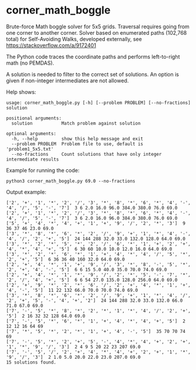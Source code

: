# corner_math_boggle

Brute-force Math boggle solver for 5x5 grids.  Traversal requires going from
one corner to another corner.  Solver based on enumerated paths (102,768 total)
for Self-Avoiding Walks, developed externally, see
https://stackoverflow.com/a/9172401 

The Python code traces the coordinate paths and performs left-to-right math (no
PEMDAS).

A solution is needed to filter to the correct set of solutions.  An option is
given if non-integer intermediates are not allowed.

Help shows:
```
usage: corner_math_boggle.py [-h] [--problem PROBLEM] [--no-fractions] solution

positional arguments:
  solution           Match problem against solution

optional arguments:
  -h, --help         show this help message and exit
  --problem PROBLEM  Problem file to use, default is 'problem1_5x5.txt'
  --no-fractions     Count solutions that have only integer intermediate results
```

Example for running the code:

```
python3 corner_math_boggle.py 69.0 --no-fractions
```

Output example:
```
['2', '+', '1', '*', '2', '/', '3', '*', '8', '*', '6', '*', '4', '-', '4', '/', '5', '-', '7']  3 6 2.0 16.0 96.0 384.0 380.0 76.0 69.0
['2', '+', '1', '*', '2', '/', '3', '*', '8', '*', '6', '*', '4', '-', '4', '/', '5', '-', '7']  3 6 2.0 16.0 96.0 384.0 380.0 76.0 69.0
['5', '+', '4', '*', '4', '+', '1', '+', '9', '/', '2', '*', '3']  9 36 37 46 23.0 69.0
['3', '*', '8', '*', '6', '*', '2', '/', '9', '+', '1', '*', '4', '-', '4', '/', '2', '+', '5']  24 144 288 32.0 33.0 132.0 128.0 64.0 69.0
['3', '*', '2', '*', '5', '*', '2', '/', '6', '*', '1', '+', '2', '+', '4', '*', '4', '+', '5']  6 30 60 10.0 10.0 12.0 16.0 64.0 69.0
['3', '*', '2', '*', '6', '*', '1', '+', '4', '*', '4', '/', '5', '*', '2', '+', '5']  6 36 36 40 160 32.0 64.0 69.0
['2', '+', '4', '*', '1', '+', '9', '/', '3', '*', '8', '-', '5', '*', '2', '+', '4', '-', '5']  6 6 15 5.0 40.0 35.0 70.0 74.0 69.0
['2', '+', '4', '*', '1', '*', '9', '/', '2', '*', '5', '-', '7', '*', '2', '/', '4', '+', '5']  6 6 54 27.0 135.0 128.0 256.0 64.0 69.0
['2', '+', '9', '*', '2', '*', '6', '/', '2', '+', '4', '*', '1', '+', '4', '-', '5']  11 22 132 66.0 70.0 70.0 74.0 69.0
['3', '*', '8', '*', '6', '*', '2', '/', '9', '+', '1', '*', '4', '/', '2', '+', '5', '-', '4', '+', '2']  24 144 288 32.0 33.0 132.0 66.0 71.0 67.0 69.0
['7', '-', '5', '*', '8', '*', '2', '*', '1', '*', '4', '/', '2', '+', '5']  2 16 32 32 128 64.0 69.0
['7', '-', '5', '*', '6', '*', '1', '+', '4', '*', '4', '+', '5']  2 12 12 16 64 69
['7', '*', '5', '*', '2', '*', '1', '+', '4', '-', '5']  35 70 70 74 69
['7', '-', '5', '*', '2', '+', '5', '-', '4', '*', '4', '+', '2', '+', '1', '*', '9', '/', '3']  2 4 9 5 20 22 23 207 69.0
['7', '-', '5', '/', '2', '+', '4', '*', '4', '+', '2', '+', '1', '*', '9', '/', '3']  2 1.0 5.0 20.0 22.0 23.0 207.0 69.0
15 solutions found.
```

